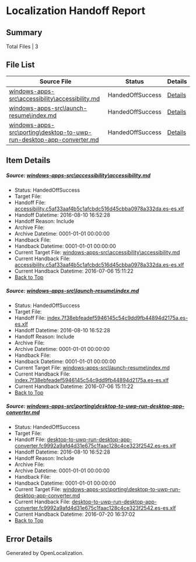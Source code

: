 # <a name='report-top'></a> Localization Handoff Report

## Summary
 Total Files | 3

## File List
 Source File | Status | Details 
 ----------- | ------ | ------- 
 [windows-apps-src\accessibility\accessibility.md](https://github.com/Microsoft/windows-apps/blob/2d98d2f9c27e96c416b90ba6a58e10c913fb006d/windows-apps-src/accessibility/accessibility.md) | HandedOffSuccess | [Details](#04e5658e3babf40da088e567687e5bf40aab938f12)
 [windows-apps-src\launch-resume\index.md](https://github.com/Microsoft/windows-apps/blob/7537b87c751b0e1542f59777a61f22c75a62913a/windows-apps-src/launch-resume/index.md) | HandedOffSuccess | [Details](#9c0bc9e37e1fda15a854a2638dd98c6a35773efd4394)
 [windows-apps-src\porting\desktop-to-uwp-run-desktop-app-converter.md](https://github.com/Microsoft/windows-apps/blob/efdc6f097b737ad94a6cb45d10aab5d4ff96240e/windows-apps-src/porting/desktop-to-uwp-run-desktop-app-converter.md) | HandedOffSuccess | [Details](#e275b6ac7178e0705af59c8628f11de65a4d4c7f4846)

## Item Details
##### <a name='04e5658e3babf40da088e567687e5bf40aab938f12'></a> Source: [windows-apps-src\accessibility\accessibility.md](https://github.com/Microsoft/windows-apps/blob/2d98d2f9c27e96c416b90ba6a58e10c913fb006d/windows-apps-src/accessibility/accessibility.md)
* Status: HandedOffSuccess
* Target File: 
* Handoff File: [accessibility.c5af33aaf4b5c1afcbdc516d45cbba0978a332da.es-es.xlf](https://github.com/Microsoft/WDG.handoff/blob/a60fca1329c2cb8b57be456a8d705b2453f68fb1/ol-handoff/Microsoft/windows-apps.es-es/master/accessibility.c5af33aaf4b5c1afcbdc516d45cbba0978a332da.es-es.xlf)
* Handoff Datetime: 2016-08-10 16:52:28
* Handoff Reason: Include
* Archive File: 
* Archive Datetime: 0001-01-01 00:00:00
* Handback File: 
* Handback Datetime: 0001-01-01 00:00:00
* Current Target File: [windows-apps-src\accessibility\accessibility.md](https://github.com/Microsoft/windows-apps.es-es/blob/e53f454bc4c461b2434c3387589e28a597068263/windows-apps-src/accessibility/accessibility.md)
* Current Handback File: [accessibility.c5af33aaf4b5c1afcbdc516d45cbba0978a332da.es-es.xlf](https://github.com/Microsoft/WDG.handback/blob/45ea58b222954eb601000ff83302f042237b5a2e/ol-handback/Microsoft/windows-apps.es-es/master/accessibility.c5af33aaf4b5c1afcbdc516d45cbba0978a332da.es-es.xlf)
* Current Handback Datetime: 2016-07-06 15:11:22
* [Back to Top](#report-top)

##### <a name='9c0bc9e37e1fda15a854a2638dd98c6a35773efd4394'></a> Source: [windows-apps-src\launch-resume\index.md](https://github.com/Microsoft/windows-apps/blob/7537b87c751b0e1542f59777a61f22c75a62913a/windows-apps-src/launch-resume/index.md)
* Status: HandedOffSuccess
* Target File: 
* Handoff File: [index.7f38ebfeadef5946145c54c9dd9fb44894d2175a.es-es.xlf](https://github.com/Microsoft/WDG.handoff/blob/a60fca1329c2cb8b57be456a8d705b2453f68fb1/ol-handoff/Microsoft/windows-apps.es-es/master/index.7f38ebfeadef5946145c54c9dd9fb44894d2175a.es-es.xlf)
* Handoff Datetime: 2016-08-10 16:52:28
* Handoff Reason: Include
* Archive File: 
* Archive Datetime: 0001-01-01 00:00:00
* Handback File: 
* Handback Datetime: 0001-01-01 00:00:00
* Current Target File: [windows-apps-src\launch-resume\index.md](https://github.com/Microsoft/windows-apps.es-es/blob/e53f454bc4c461b2434c3387589e28a597068263/windows-apps-src/launch-resume/index.md)
* Current Handback File: [index.7f38ebfeadef5946145c54c9dd9fb44894d2175a.es-es.xlf](https://github.com/Microsoft/WDG.handback/blob/45ea58b222954eb601000ff83302f042237b5a2e/ol-handback/Microsoft/windows-apps.es-es/master/index.7f38ebfeadef5946145c54c9dd9fb44894d2175a.es-es.xlf)
* Current Handback Datetime: 2016-07-06 15:11:22
* [Back to Top](#report-top)

##### <a name='e275b6ac7178e0705af59c8628f11de65a4d4c7f4846'></a> Source: [windows-apps-src\porting\desktop-to-uwp-run-desktop-app-converter.md](https://github.com/Microsoft/windows-apps/blob/efdc6f097b737ad94a6cb45d10aab5d4ff96240e/windows-apps-src/porting/desktop-to-uwp-run-desktop-app-converter.md)
* Status: HandedOffSuccess
* Target File: 
* Handoff File: [desktop-to-uwp-run-desktop-app-converter.fc9992a9afd4d31e675c1faac128c4ce323f2542.es-es.xlf](https://github.com/Microsoft/WDG.handoff/blob/a60fca1329c2cb8b57be456a8d705b2453f68fb1/ol-handoff/Microsoft/windows-apps.es-es/master/desktop-to-uwp-run-desktop-app-converter.fc9992a9afd4d31e675c1faac128c4ce323f2542.es-es.xlf)
* Handoff Datetime: 2016-08-10 16:52:28
* Handoff Reason: Include
* Archive File: 
* Archive Datetime: 0001-01-01 00:00:00
* Handback File: 
* Handback Datetime: 0001-01-01 00:00:00
* Current Target File: [windows-apps-src\porting\desktop-to-uwp-run-desktop-app-converter.md](https://github.com/Microsoft/windows-apps.es-es/blob/ae25724f2c2f0d2747098f5df2f0d64c8f04d5a1/windows-apps-src/porting/desktop-to-uwp-run-desktop-app-converter.md)
* Current Handback File: [desktop-to-uwp-run-desktop-app-converter.fc9992a9afd4d31e675c1faac128c4ce323f2542.es-es.xlf](https://github.com/Microsoft/WDG.handback/blob/9646d4157c932fa06798caec79eed2dd516cb04b/ol-handback/Microsoft/windows-apps.es-es/master/desktop-to-uwp-run-desktop-app-converter.fc9992a9afd4d31e675c1faac128c4ce323f2542.es-es.xlf)
* Current Handback Datetime: 2016-07-20 16:37:02
* [Back to Top](#report-top)


## Error Details

Generated by OpenLocalization.
